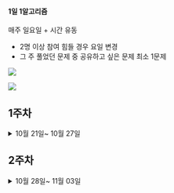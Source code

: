 #### 1일 1알고리즘 

매주 일요일 + 시간 유동
- 2명 이상 참여 힘들 경우 요일 변경
- 그 주 풀었던 문제 중 공유하고 싶은 문제 최소 1문제

<a href="https://www.acmicpc.net/problem/tags"><img src="https://img.shields.io/badge/BECKJOON-1DA1F2?style=for-the-badge&logo=twitter&logoColor=white"/></a>

<a href="https://school.programmers.co.kr/learn/challenges?tab=algorithm_practice_kit"><img src="https://img.shields.io/badge/Programmers-FFF0E5?style=for-the-badge&logo=codecademy&logoColor=303347"/></a>



## 1주차

<details>
    <summary>10월 21일~ 10월 27일 </summary>
  
| 요일  | 김근우 | 노원욱 | 박새미 | 조현재 | 
|:----------:|:----:|:----:|:----:|:----:|
| 월 |  |  ✅ |  ✅ |  ✅ |   
| 화 | ✅ |  ✅ | ✅  | ✅  |   
| 수 | ✅ |   | ✅ |   |  
| 목 | ✅ | ✅  |   | ✅   |  
| 금 | ✅ | ✅  |   |  ✅  |   
| 토 |   |  ✅ |   | ✅   |  
| 일 | ✅ |   |   |   |  

</details> 

## 2주차

<details>
    <summary>10월 28일~ 11월 03일 </summary>
  
| 요일  | 김근우 | 노원욱 | 박새미 | 조현재 | 
|:----------:|:----:|:----:|:----:|:----:|
| 월 |✅|   |   |   |   
| 화 |✅|   |   |   |   
| 수 |  |   | |   |  
| 목 |  |   |   |    |  
| 금 |  |   |   |    |   
| 토 |   |   |   |   |  
| 일 |  |   |   |   |  

</details>


